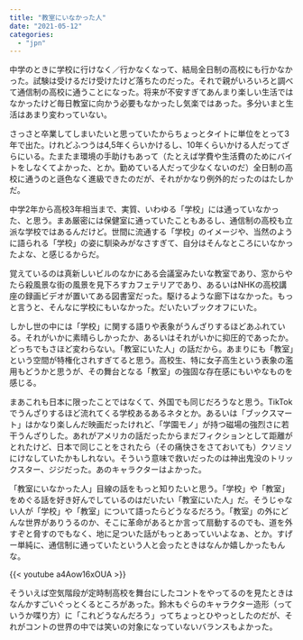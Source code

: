 ```yaml
---
title: "教室にいなかった人"
date: "2021-05-12"
categories: 
  - "jpn"
---
```


中学のときに学校に行けなく／行かなくなって、結局全日制の高校にも行かなかった。試験は受けるだけ受けたけど落ちたのだった。それで親がいろいろと調べて通信制の高校に通うことになった。将来が不安すぎてあんまり楽しい生活ではなかったけど毎日教室に向かう必要もなかったし気楽ではあった。多分いまと生活はあまり変わっていない。

さっさと卒業してしまいたいと思っていたからちょっとタイトに単位をとって3年で出た。けれどふつうは4,5年くらいかけるし、10年くらいかける人だってざらにいる。たまたま環境の手助けもあって（たとえば学費や生活費のためにバイトをしなくてよかった、とか。勤めている人だって少なくないのだ）全日制の高校に通うのと遜色なく進級できたのだが、それがかなり例外的だったのはたしかだ。

中学2年から高校3年相当まで、実質、いわゆる「学校」には通っていなかった、と思う。まあ厳密には保健室に通っていたこともあるし、通信制の高校も立派な学校ではあるんだけど。世間に流通する「学校」のイメージや、当然のように語られる「学校」の姿に馴染みがなさすぎて、自分はそんなところにいなかったよな、と感じるからだ。

覚えているのは真新しいビルのなかにある会議室みたいな教室であり、窓からやたら殺風景な街の風景を見下ろすカフェテリアであり、あるいはNHKの高校講座の録画ビデオが置いてある図書室だった。駆けるような廊下はなかった。もっと言うと、そんなに学校にもいなかった。だいたいブックオフにいた。

しかし世の中には「学校」に関する語りや表象がうんざりするほどあふれている。それがいかに素晴らしかったか、あるいはそれがいかに抑圧的であったか。どっちでもさほど変わらない。「教室にいた人」の話だから。あまりにも「教室」という空間が特権化されすぎてると思う。高校生、特に女子高生という表象の濫用もどうかと思うが、その舞台となる「教室」の強固な存在感にもいやなものを感じる。

まあこれも日本に限ったことではなくて、外国でも同じだろうなと思う。TikTokでうんざりするほど流れてくる学校あるあるネタとか。あるいは「ブックスマート」はかなり楽しんだ映画だったけれど、「学園モノ」が持つ磁場の強烈さに若干うんざりした。あれがアメリカの話だったからまだフィクションとして距離がとれたけど、日本で同じことをされたら（その痛快さをさておいても）クソミソにけなしていたかもしれない。そういう意味で救いだったのは神出鬼没のトリックスター、ジジだった。あのキャラクターはよかった。

「教室にいなかった人」目線の話をもっと知りたいと思う。「学校」や「教室」をめぐる話を好き好んでしているのはだいたい「教室にいた人」だ。そうじゃない人が「学校」や「教室」について語ったらどうなるだろう。「教室」の外にどんな世界がありうるのか、そこに革命があるとか言って扇動するのでも、道を外すぞと脅すのでもなく、地に足ついた話がもっとあっていいよなぁ、とか。すげー単純に、通信制に通っていたという人と会ったときはなんか嬉しかったもんな。

{{< youtube a4Aow16xOUA >}}

そういえば空気階段が定時制高校を舞台にしたコントをやってるのを見たときはなんかすごいぐっとくるところがあった。鈴木もぐらのキャラクター造形（っていうか喋り方）に「これどうなんだろう」ってちょっとひやっとしたのだが、それがコントの世界の中では笑いの対象になっていないバランスもよかった。

